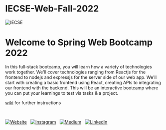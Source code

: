 # IECSE-Web-Fall-2022
![IECSE](https://user-images.githubusercontent.com/74554892/156922118-85204d93-0579-45b9-ac00-d49fe09c6272.PNG)

# Welcome to Spring Web Bootcamp 2022

In this full-stack bootcamp, you will learn how a variety of technologies work together. We'll cover technologies ranging from Reactjs for the frontend to nodejs and expressjs for the server side of our web app. We'll start with creating a basic frontend using React, creating APIs to integrating our frontend with the backend. This will be an interactive bootcamp where you can put your learnings to test via tasks & a project.

[wiki](https://github.com/Prajnaprabhu3/IECSE-Web-Fall-2022/wiki) for further instructions

<br>

[![Website](https://img.shields.io/badge/IECSE_Website-5237B5?style=for-the-badge&logo=About.IECSE&logoColor=white)](https://iecsemanipal.com/) &nbsp;
[![Instagram](https://img.shields.io/badge/iecsemanipal-%23E4405F.svg?style=for-the-badge&logo=Instagram&logoColor=white)](https://www.instagram.com/iecsemanipal/) &nbsp;
[![Medium](https://img.shields.io/badge/Medium-12100E?style=for-the-badge&logo=medium&logoColor=white)](https://medium.com/iecse-hashtag/latest) &nbsp;
[![LinkedIn](https://img.shields.io/badge/linkedin-%230077B5.svg?style=for-the-badge&logo=linkedin&logoColor=white)](https://www.linkedin.com/company/ie-cse-manipal/) &nbsp;
